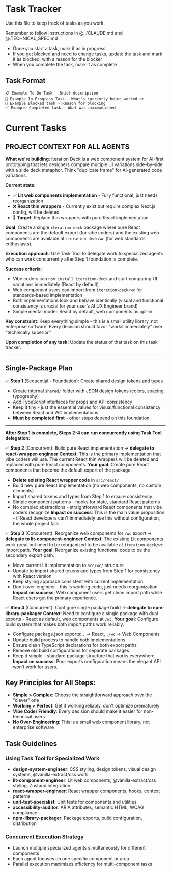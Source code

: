 # Task Tracker

Use this file to keep track of tasks as you work.

Remember to follow instructions in @../CLAUDE.md and @.TECHNICAL_SPEC.md

- Once you start a task, mark it as in progress
- If you get blocked and need to change tasks, update the task and mark it as blocked, with a reason for the blocker
- When you complete the task, mark it as complete

## Task Format
```
📋 Example To Do Task - Brief description
🚧 Example In Progress Task - What's currently being worked on
🚫 Example Blocked task - Reason for blocking
✅ Example Completed task - What was accomplished
```

# Current Tasks

## PROJECT CONTEXT FOR ALL AGENTS

**What we're building**: Iteration Deck is a web component system for AI-first prototyping that lets designers compare multiple UI variations side-by-side with a slide deck metaphor. Think "duplicate frame" for AI-generated code variations.

**Current state**: 
- ✅ **Lit web components implementation** - Fully functional, just needs reorganization
- ❌ **React thin wrappers** - Currently exist but require complex Next.js config, will be deleted
- 🎯 **Target**: Replace thin wrappers with pure React implementation

**Goal**: Create a single `iteration-deck` package where pure React components are the default export (for vibe coders) and the existing web components are available at `iteration-deck/wc` (for web standards enthusiasts).

**Execution approach**: Use Task Tool to delegate work to specialized agents who can work concurrently after Step 1 foundation is complete.

**Success criteria**: 
- Vibe coders can `npm install iteration-deck` and start comparing UI variations immediately (React by default)
- Web component users can import from `iteration-deck/wc` for standards-based implementation
- Both implementations look and behave identically (visual and functional consistency is crucial for your user’s AI UX Engineer brand)
- Simple mental model: React by default, web components as opt-in

**Key constraint**: Keep everything simple - this is a small utility library, not enterprise software. Every decision should favor "works immediately" over "technically superior."

**Upon completion of any task:** Update the status of that task on this task tracker.

---

## Single-Package Plan

✅ **Step 1** (Sequential - Foundation): Create shared design tokens and types
- Create internal `shared/` folder with JSON design tokens (colors, spacing, typography)
- Add TypeScript interfaces for props and API consistency
- Keep it tiny - just the essential values for visual/functional consistency between React and WC implementations
- **Must be completed first** - other steps depend on this foundation

---

**After Step 1 is complete, Steps 2-4 can run concurrently using Task Tool delegation:**

✅ **Step 2** (Concurrent): Build pure React implementation → **delegate to react-wrapper-engineer**
**Context**: This is the primary implementation that vibe coders will use. The current React thin wrappers will be deleted and replaced with pure React components.
**Your goal**: Create pure React components that become the default export of the package.
- **Delete existing React wrapper code** in `src/react/`
- Build new pure React implementation (no web components, no custom elements)
- Import shared tokens and types from Step 1 to ensure consistency  
- Simple component patterns - hooks for state, standard React patterns
- No complex abstractions - straightforward React components that vibe coders recognize
**Impact on success**: This is the main value proposition - if React developers can't immediately use this without configuration, the whole project fails.

✅ **Step 3** (Concurrent): Reorganize web components for `/wc` export → **delegate to lit-component-engineer**
**Context**: The existing Lit components work great but need to be reorganized to be available at `iteration-deck/wc` import path.
**Your goal**: Reorganize existing functional code to be the secondary export path.
- Move current Lit implementation to `src/wc/` structure
- Update to import shared tokens and types from Step 1 for consistency with React version
- Keep styling approach consistent with current implementation
- Don't over-engineer - this is working code, just needs reorganization
**Impact on success**: Web component users get clean import path while React users get the primary experience.

✅ **Step 4** (Concurrent): Configure single package build → **delegate to npm-library-packager**
**Context**: Need to configure a single package with dual exports - React as default, web components at `/wc`.
**Your goal**: Configure build system that makes both import paths work reliably.
- Configure package.json exports: `.` → React, `./wc` → Web Components
- Update build process to handle both implementations 
- Ensure clean TypeScript declarations for both export paths
- Remove old build configurations for separate packages
- Keep it simple - standard package structure that works everywhere
**Impact on success**: Poor exports configuration means the elegant API won't work for users.

## Key Principles for All Steps:
- **Simple > Complex**: Choose the straightforward approach over the "clever" one
- **Working > Perfect**: Get it working reliably, don't optimize prematurely  
- **Vibe Coder Friendly**: Every decision should make it easier for non-technical users
- **No Over-Engineering**: This is a small web component library, not enterprise software

## Task Guidelines

### Using Task Tool for Specialized Work
- **design-system-engineer**: CSS styling, design tokens, visual design systems, @vanilla-extract/css work
- **lit-component-engineer**: Lit web components, @vanilla-extract/css styling, Zustand integration
- **react-wrapper-engineer**: React wrapper components, hooks, context patterns
- **unit-test-specialist**: Unit tests for components and utilities
- **accessibility-auditor**: ARIA attributes, semantic HTML, WCAG compliance
- **npm-library-packager**: Package exports, build configuration, distribution

### Concurrent Execution Strategy
- Launch multiple specialized agents simultaneously for different components
- Each agent focuses on one specific component or area
- Parallel execution maximizes efficiency for multi-component tasks
